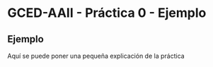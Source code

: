 # GCED-AAII - Práctica 0 - Ejemplo

## Ejemplo
Aquí se puede poner una pequeña explicación de la práctica
